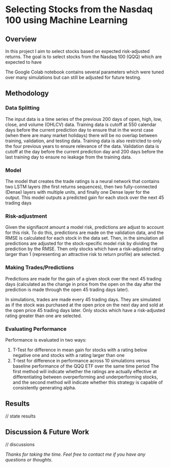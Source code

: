 # Selecting Stocks from the Nasdaq 100 using Machine Learning

## Overview

In this project I aim to select stocks based on expected risk-adjusted returns. The goal is to select stocks from the Nasdaq 100 (QQQ) which are expected to have 

The Google Colab notebook contains several parameters which were tuned over many simulations but can still be adjusted for future testing.


## Methodology

### Data Splitting
The input data is a time series of the previous 200 days of open, high, low, close, and volume (OHLCV) data. Training data is cutoff at 550 calendar days before the current prediction day to ensure that in the worst case (when there are many market holidays) there will be no overlap between training, validation, and testing data. Training data is also restricted to only the four previous years to ensure relevance of the data. Validation data is cutoff at the day before the current prediction day and 200 days before the last training day to ensure no leakage from the training data.

### Model
The model that creates the trade ratings is a neural network that contains two LSTM layers (the first returns sequences), then two fully-connected (Dense) layers with multiple units, and finally one Dense layer for the output. This model outputs a predicted gain for each stock over the next 45 trading days

### Risk-adjustment
Given the signifiacnt amount a model risk, predictions are adjust to account for this risk. To do this, predictions are made on the validation data, and the RMSE is calculated for each stock in the data set. Then, in the simulation all predictions are adjusted for the stock-specific model risk by dividing the prediction by the RMSE. Then only stocks which have a risk-adjusted rating larger than 1 (representing an attractive risk to return profile) are selected.

### Making Trades/Predictions
Predictions are made for the gain of a given stock over the next 45 trading days (calculated as the change in price from the open on the day after the prediction is made through the open 45 trading days later).

In simulations, trades are made every 45 trading days. They are simulated as if the stock was purchased at the open price on the next day and sold at the open price 45 trading days later. Only stocks which have a risk-adjusted rating greater than one are selected.

### Evaluating Performance
Performance is evaluated in two ways:
  1) T-Test for difference in mean gain for stocks with a rating below negative one and stocks with a rating larger than one
  2) T-test for difference in performance across 10 simulations versus baseline performance of the QQQ ETF over the same time period
The first method will indicate whether the ratings are actually effective at differentiating between overperforming and underperforming stocks, and the second method will indicate whether this strategy is capable of consistently generating alpha.

## Results

// state results

## Discussion & Future Work

// discussions


*Thanks for taking the time. Feel free to contact me if you have any questions or thoughts.*
